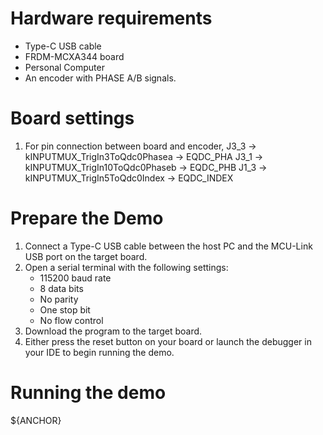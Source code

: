 Hardware requirements
=====================
- Type-C USB cable
- FRDM-MCXA344 board
- Personal Computer
- An encoder with PHASE A/B signals.

Board settings
============
1. For pin connection between board and encoder,
      J3_3 -> kINPUTMUX_TrigIn3ToQdc0Phasea -> EQDC_PHA
      J3_1 -> kINPUTMUX_TrigIn10ToQdc0Phaseb -> EQDC_PHB
      J1_3 -> kINPUTMUX_TrigIn5ToQdc0Index -> EQDC_INDEX


Prepare the Demo
===============
1.  Connect a Type-C USB cable between the host PC and the MCU-Link USB port on the target board.
2.  Open a serial terminal with the following settings:
    - 115200 baud rate
    - 8 data bits
    - No parity
    - One stop bit
    - No flow control
3.  Download the program to the target board.
4.  Either press the reset button on your board or launch the debugger in your IDE to begin running the demo.

Running the demo
================
${ANCHOR}
